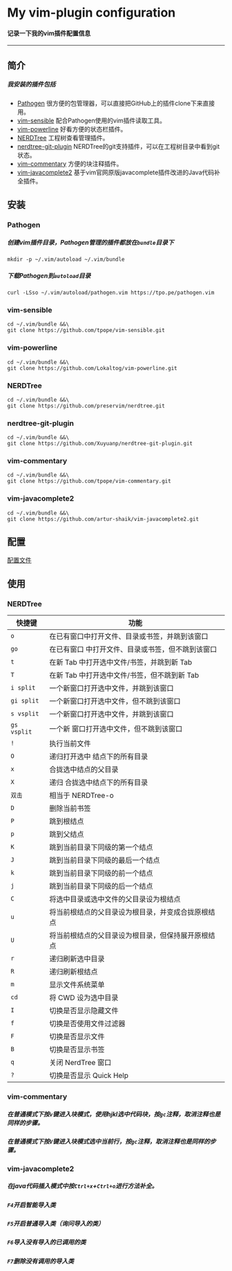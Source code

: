 # My vim-plugin configuration
#### 记录一下我的vim插件配置信息


---

## 简介
##### 我安装的插件包括
- [Pathogen](https://github.com/tpope/vim-pathogen) 很方便的包管理器，可以直接把GitHub上的插件clone下来直接用。
- [vim-sensible](https://github.com/tpope/vim-sensible) 配合Pathogen使用的vim插件读取工具。
- [vim-powerline](https://github.com/Lokaltog/vim-powerline) 好看方便的状态栏插件。
- [NERDTree](https://github.com/preservim/nerdtree) 工程树查看管理插件。
- [nerdtree-git-plugin](https://github.com/Xuyuanp/nerdtree-git-plugin) NERDTree的git支持插件，可以在工程树目录中看到git状态。
- [vim-commentary](https://github.com/tpope/vim-commentary) 方便的块注释插件。
- [vim-javacomplete2](https://github.com/artur-shaik/vim-javacomplete2) 基于vim官网原版javacomplete插件改进的Java代码补全插件。

## 安装
### Pathogen
##### 创建vim插件目录，Pathogen管理的插件都放在`bundle`目录下

```
mkdir -p ~/.vim/autoload ~/.vim/bundle
```
##### 下载Pathogen到`autoload`目录

```
curl -LSso ~/.vim/autoload/pathogen.vim https://tpo.pe/pathogen.vim
```

### vim-sensible

```
cd ~/.vim/bundle &&\
git clone https://github.com/tpope/vim-sensible.git
```

### vim-powerline

```
cd ~/.vim/bundle &&\
git clone https://github.com/Lokaltog/vim-powerline.git
```

### NERDTree

```
cd ~/.vim/bundle &&\
git clone https://github.com/preservim/nerdtree.git
```

### nerdtree-git-plugin
```
cd ~/.vim/bundle &&\
git clone https://github.com/Xuyuanp/nerdtree-git-plugin.git
```

### vim-commentary

```
cd ~/.vim/bundle &&\
git clone https://github.com/tpope/vim-commentary.git
```

### vim-javacomplete2

```
cd ~/.vim/bundle &&\
git clone https://github.com/artur-shaik/vim-javacomplete2.git
```

## 配置
[配置文件](https://github.com/Z0nghe/My-Vim-plugin-Configuration/blob/master/.vimrc)

## 使用
### NERDTree

快捷键 | 功能
---|---
`o`|在已有窗口中打开文件、目录或书签，并跳到该窗口
`go`|在已有窗口 中打开文件、目录或书签，但不跳到该窗口
`t`|在新 Tab 中打开选中文件/书签，并跳到新 Tab
`T`|在新 Tab 中打开选中文件/书签，但不跳到新 Tab
`i split`|一个新窗口打开选中文件，并跳到该窗口
`gi split`|一个新窗口打开选中文件，但不跳到该窗口
`s vsplit`|一个新窗口打开选中文件，并跳到该窗口
`gs vsplit`|一个新 窗口打开选中文件，但不跳到该窗口
`!`|执行当前文件
`O`|递归打开选中 结点下的所有目录
`x`|合拢选中结点的父目录
`X`|递归 合拢选中结点下的所有目录
`双击`|相当于 NERDTree-o
`D`|删除当前书签
`P`|跳到根结点
`p`|跳到父结点
`K`|跳到当前目录下同级的第一个结点
`J`|跳到当前目录下同级的最后一个结点
`k`|跳到当前目录下同级的前一个结点
`j`|跳到当前目录下同级的后一个结点
`C`|将选中目录或选中文件的父目录设为根结点
`u`|将当前根结点的父目录设为根目录，并变成合拢原根结点
`U`|将当前根结点的父目录设为根目录，但保持展开原根结点
`r`|递归刷新选中目录
`R`|递归刷新根结点
`m`|显示文件系统菜单
`cd`|将 CWD 设为选中目录
`I`|切换是否显示隐藏文件
`f`|切换是否使用文件过滤器
`F`|切换是否显示文件
`B`|切换是否显示书签
`q`|关闭 NerdTree 窗口
`?`|切换是否显示 Quick Help

### vim-commentary
##### 在普通模式下按`v`键进入块模式，使用hjkl选中代码块，按`gc`注释，取消注释也是同样的步骤。
##### 在普通模式下按`V`键进入块模式选中当前行，按`gc`注释，取消注释也是同样的步骤。

### vim-javacomplete2
##### 在java代码插入模式中按`Ctrl+x`+`Ctrl+o`进行方法补全。
##### `F4`开启智能导入类
##### `F5`开启普通导入类（询问导入的类）
##### `F6`导入没有导入的已调用的类
##### `F7`删除没有调用的导入类

